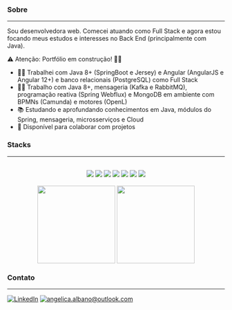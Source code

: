 <!--
**AngelicaAlbano/AngelicaAlbano** is a ✨ _special_ ✨ repository because its `README.md` (this file) appears on your GitHub profile.

Here are some ideas to get you started:

- 🔭 I’m currently working on ...
- 🌱 I’m currently learning ...
- 👯 I’m looking to collaborate on ...
- 🤔 I’m looking for help with ...
- 💬 Ask me about ...
- 📫 How to reach me: ...
- 😄 Pronouns: ...
- ⚡ Fun fact: ...
-->

### Sobre 
---
Sou desenvolvedora web. Comecei atuando como Full Stack e agora estou focando meus estudos e interesses no Back End (principalmente com Java). 

:warning: Atenção: Portfólio em construção! :construction_worker_woman:

- :woman_technologist: Trabalhei com Java 8+ (SpringBoot e Jersey) e Angular (AngularJS e Angular 12+) e banco relacionais (PostgreSQL) como Full Stack
- :woman_technologist: Trabalho com Java 8+, mensageria (Kafka e RabbitMQ), programação reativa (Spring Webflux) e MongoDB em ambiente com BPMNs (Camunda) e motores (OpenL) 
- :books: Estudando e aprofundando conhecimentos em Java, módulos do Spring, mensageria, microsserviços e Cloud
- :handshake: Disponível para colaborar com projetos


### Stacks
---
<br />
<div align="center">
<img src="https://img.shields.io/badge/Java-ED8B00?style=for-the-badge&logo=openjdk&logoColor=white)]" />
<img src="https://img.shields.io/badge/spring-%236DB33F.svg?style=for-the-badge&logo=spring&logoColor=white" />
<img src="https://img.shields.io/badge/postgres-%23316192.svg?style=for-the-badge&logo=postgresql&logoColor=white" />
<img src="https://img.shields.io/badge/MongoDB-%234ea94b.svg?style=for-the-badge&logo=mongodb&logoColor=white" />
<img src="https://img.shields.io/badge/Rabbitmq-FF6600?style=for-the-badge&logo=rabbitmq&logoColor=white" />
<img src="https://img.shields.io/badge/Apache%20Kafka-000?style=for-the-badge&logo=apachekafka" />
 
<img src="https://img.shields.io/badge/angular-%23DD0031.svg?style=for-the-badge&logo=angular&logoColor=white" />
<br />
<br />
<img align="center" height="180px" src="https://github-readme-stats.vercel.app/api/top-langs/?username=angelicaalbano&layout=compact&hide=scss,html,css&hide_border=true&custom_title=Top+Linguagens&theme=graywhite" />&nbsp;<img align="center" height="180px" src="https://github-readme-stats.vercel.app/api?username=angelicaalbano&count_private=true&show_icons=true&theme=graywhite&hide_rank=true&hide=issues&card_width=350px&hide_border=true&custom_title=Estatísticas&icon_color=4c71f2&locale=pt-br" />
</div>

### Contato
---

<a href="https://www.linkedin.com/in/angelica-albano/">![LinkedIn](https://img.shields.io/badge/linkedin-%230077B5.svg?style=for-the-badge&logo=linkedin&logoColor=white+)</a>
<a href="mailTo:angelica.albano@outlook.com">![angelica.albano@outlook.com](https://img.shields.io/badge/Microsoft_Outlook-0078D4?style=for-the-badge&logo=microsoft-outlook&logoColor=white)</a>

